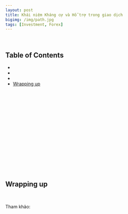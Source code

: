 ```yaml
---
layout: post
title: Khái niệm Kháng cự và Hỗ trợ trong giao dịch
bigimg: /img/path.jpg
tags: [Investment, Forex]
---
```




<br>

## Table of Contents
- [](#)
- []()
- []()
- [Wrapping up](#wrapping-up)


<br>

## 





<br>

## 





<br>

## 





<br>

## 





<br>

## 





<br>

## Wrapping up





<br>

Tham khảo:

[]()
